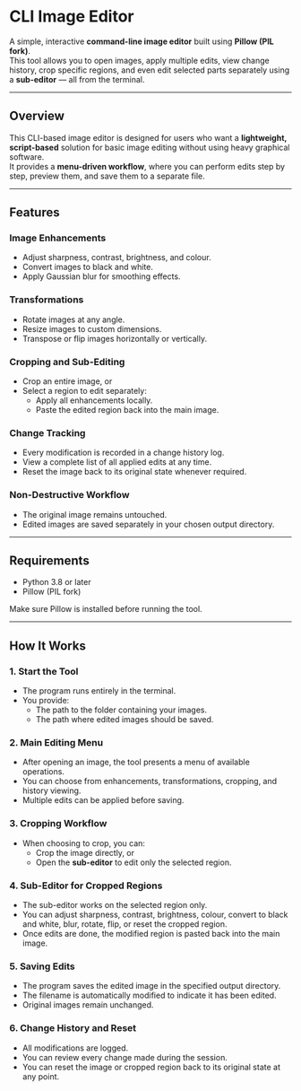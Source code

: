 # CLI Image Editor

A simple, interactive **command-line image editor** built using **Pillow (PIL fork)**.  
This tool allows you to open images, apply multiple edits, view change history, crop specific regions, and even edit selected parts separately using a **sub-editor** — all from the terminal.

---

## Overview

This CLI-based image editor is designed for users who want a **lightweight, script-based** solution for basic image editing without using heavy graphical software.  
It provides a **menu-driven workflow**, where you can perform edits step by step, preview them, and save them to a separate file.

---

## Features

### Image Enhancements
- Adjust sharpness, contrast, brightness, and colour.
- Convert images to black and white.
- Apply Gaussian blur for smoothing effects.

### Transformations
- Rotate images at any angle.
- Resize images to custom dimensions.
- Transpose or flip images horizontally or vertically.

### Cropping and Sub-Editing
- Crop an entire image, or
- Select a region to edit separately:
  - Apply all enhancements locally.
  - Paste the edited region back into the main image.

### Change Tracking
- Every modification is recorded in a change history log.
- View a complete list of all applied edits at any time.
- Reset the image back to its original state whenever required.

### Non-Destructive Workflow
- The original image remains untouched.
- Edited images are saved separately in your chosen output directory.

---

## Requirements

- Python 3.8 or later
- Pillow (PIL fork)

Make sure Pillow is installed before running the tool.

---

## How It Works

### 1. Start the Tool
- The program runs entirely in the terminal.
- You provide:
  - The path to the folder containing your images.
  - The path where edited images should be saved.

### 2. Main Editing Menu
- After opening an image, the tool presents a menu of available operations.
- You can choose from enhancements, transformations, cropping, and history viewing.
- Multiple edits can be applied before saving.

### 3. Cropping Workflow
- When choosing to crop, you can:
  - Crop the image directly, or
  - Open the **sub-editor** to edit only the selected region.

### 4. Sub-Editor for Cropped Regions
- The sub-editor works on the selected region only.
- You can adjust sharpness, contrast, brightness, colour, convert to black and white, blur, rotate, flip, or reset the cropped region.
- Once edits are done, the modified region is pasted back into the main image.

### 5. Saving Edits
- The program saves the edited image in the specified output directory.
- The filename is automatically modified to indicate it has been edited.
- Original images remain unchanged.

### 6. Change History and Reset
- All modifications are logged.
- You can review every change made during the session.
- You can reset the image or cropped region back to its original state at any point.
